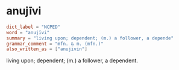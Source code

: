 # anujīvi

``` toml
dict_label = "NCPED"
word = "anujīvi"
summary = "living upon; dependent; (m.) a follower, a depende"
grammar_comment = "mfn. & m. (mfn.)"
also_written_as = ["anujīvin"]
```

living upon; dependent; (m.) a follower, a dependent.

